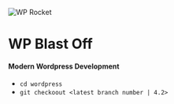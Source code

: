 ![WP Rocket](https://cloud.githubusercontent.com/assets/794809/7395239/b36379d4-ee66-11e4-8778-28fa95663a61.gif)

# WP Blast Off
#### Modern Wordpress Development

- `cd wordpress`
- `git checkoout <latest branch number | 4.2>`

